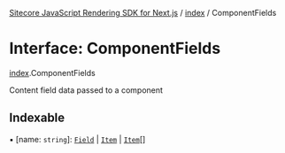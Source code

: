 [Sitecore JavaScript Rendering SDK for Next.js](../README.md) / [index](../modules/index.md) / ComponentFields

# Interface: ComponentFields

[index](../modules/index.md).ComponentFields

Content field data passed to a component

## Indexable

▪ [name: `string`]: [`Field`](index.Field.md) \| [`Item`](index.Item.md) \| [`Item`](index.Item.md)[]

